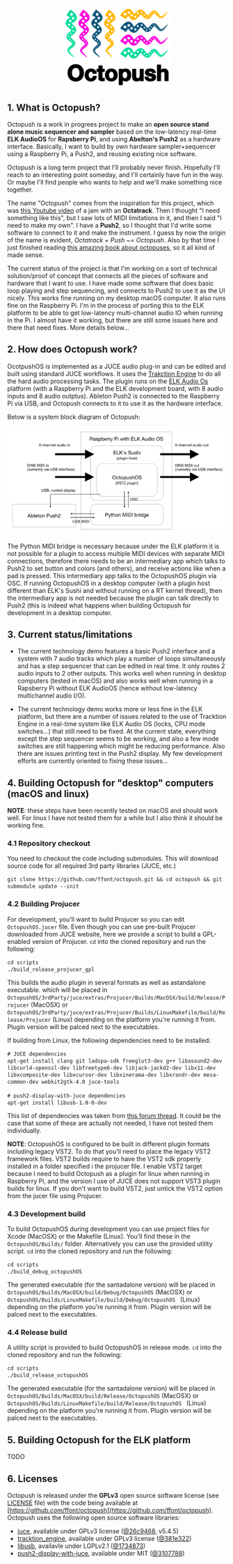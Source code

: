<p align="center">
<img src="docs/logo_main_colour.png" width="250" title="Octopush logo" />
</p>

## 1. What is Octopush?

Octopush is a work in progrees project to make an **open source stand alone music sequencer and sampler** based on the low-latency real-time **ELK AudioOS** for **Rapsberry Pi**, and using **Abelton's Push2** as a hardware interface. Basically, I want to build by own hardware sampler+sequencer using a Raspberry Pi, a Push2, and reusing existing nice software.

Octopush is a long term project that I'll probably never finish. Hopefully I'll reach to an interesting point someday, and I'll certainly have fun in the way. Or maybe I'll find people who wants to help and we'll make something nice together.

The name "Octopush" comes from the inspiration for this project, which was [this Youtube video](https://www.youtube.com/watch?v=K4VwDtPFDdI) of a jam with an **Octatrack**. Then I thought "I need something like this", but I saw lots of MIDI limitations in it, and then I said "I need to make my own". I have a **Push2**, so I thought that I'd write some software to connect to it and make the instrument. I guess by now the origin of the name is evident, *Octatrack + Push ~= Octopush*. Also by that time I just finished reading [this amazing book about octopuses](https://en.wikipedia.org/wiki/Other_Minds:_The_Octopus,_the_Sea,_and_the_Deep_Origins_of_Consciousness), so it all kind of made sense. 

The current status of the project is that I'm working on a sort of technical solution/proof of concept that connects all the pieces of software and hardware that I want to use. I have made some software that does basic loop playing and step sequencing, and connects to Push2 to use it as the UI nicely. This works fine running on my desktop macOS computer. It also runs fine on the Raspberry Pi. I'm in the process of porting this to the ELK platform to be able to get low-latency multi-channel audio IO when running in the Pi. I almost have it working, but there are still some issues here and there that need fixes. More details below...


## 2. How does Octopush work?

OcotpushOS is implemented as a JUCE audio plug-in and can be edited and built using standard JUCE workflows. It uses the [Trakction Engine](https://github.com/Tracktion/tracktion_engine) to do all the hard audio processing tasks. The plugin runs on the [ELK Audio Os](https://elk.audio) platform (with a Raspberry Pi and the ELK development board, with 8 audio inputs and 8 audio outptus). Ableton Push2 is connected to the Raspberry Pi via USB, and Octopush connects to it to use it as the hardware interface.

Below is a system block diagram of Octopush:

<p align="center">
<img src="docs/diagram_system.png" title="Octopush block diagram" />
</p>

The Python MIDI bridge is necessary because under the ELK platform it is not possible for a plugin to access multiple MIDI devices with separate MIDI connections, therefore there needs to be an intermediary app which talks to Push2 to set button and colors (and others), and receive actions like when a pad is pressed. This intermediary app talks to the OctopushOS plugin via OSC. If running OctopushOS in a desktop computer (with a plugin host different than ELK's Sushi and without running on a RT kernel thread), then the intermediary app is not needed because the plugin can talk directly to Push2 (this is indeed what happens when building Octopush for development in a desktop computer.


## 3. Current status/limitations

 * The current technology demo features a basic Push2 interface and a system with 7 audio tracks which play a number of loops simultaneously and has a step sequencer that can be edited in real time. It only routes 2 audio inputs to 2 other outputs. This works well when running in desktop computers (tested in macOS) and also works well when running in a Rapsberry Pi without ELK AudioOS (hence without low-latency multichannel audio I/O).
 
 * The current technology demo works more or less fine in the ELK platform, but there are a number of issues related to the use of Tracktion Engine in a real-time system like ELK Audio OS (locks, CPU mode switches...) that still need to be fixed. At the current state, everything except the step sequencer seems to be working, and also a few mode switches are still happening which might be reducing performance. Also there are issues printing text in the Push2 display. My few development efforts are currently oriented to fixing these issues...


## 4. Building Octopush for "desktop" computers (macOS and linux)


**NOTE**: these steps have been recently tested on macOS and should work well. For linux I have not tested them for a while but I also think it should be working fine.


### 4.1 Repository checkout

You need to checkout the code including submodules. This will download source code for all required 3rd party libraries (JUCE, etc.)

```
git clone https://github.com/ffont/octopush.git && cd octopush && git submodule update --init
```

### 4.2 Building Projucer

For development, you'll want to build Projucer so you can edit `OctopushOS.jucer` file. Even though you can use pre-built Projucer downloaded from JUCE website, here we provide a script to build a GPL-enabled version of Projucer. `cd` into the cloned repository and run the following:

```
cd scripts
./build_release_projucer_gpl
```

This builds the audio plugin in several formats as well as astandalone executable. which will be placed in `OctopushOS/3rdParty/juce/extras/Projucer/Builds/MacOSX/build/Release/Projucer` (MacOSX) or `OctopushOS/3rdParty/juce/extras/Projucer/Builds/LinuxMakefile/build/Release/Projucer` (Linux) depending on the platform you're running it from. Plugin version will be palced next to the executables.

If building from Linux, the following dependencies need to be installed:
```
# JUCE dependencies
apt-get install clang git ladspa-sdk freeglut3-dev g++ libasound2-dev libcurl4-openssl-dev libfreetype6-dev libjack-jackd2-dev libx11-dev libxcomposite-dev libxcursor-dev libxinerama-dev libxrandr-dev mesa-common-dev webkit2gtk-4.0 juce-tools

# push2-display-with-juce dependencies
apt-get install libusb-1.0-0-dev
```
This list of dependencies was taken from [this forum thread](https://forum.juce.com/t/list-of-juce-dependencies-under-linux/15121/31). It could be the case that some of these are actually not needed, I have not tested them individually.


**NOTE**: OctopushOS is configured to be built in different plugin formats including legacy VST2. To do that you'll need to place the legacy VST2 framework files. VST2 builds require to have the VST2 sdk properly installed in a folder specified i the projucer file. I enable VST2 target because I need to build Octopush as a plugin for linux when running in Raspberry Pi, and the version I use of JUCE does not support VST3 plugin builds for linux. If you don't want to build VST2, just untick the VST2 option from the jucer file using Projucer.


### 4.3 Development build

To build OctopushOS during development you can use project files for Xcode (MacOSX) or the Makefile (Linux). You'll find these in the `OctopushOS/Builds/` folder. Alternatively you can use the provided utility script. `cd` into the cloned repository and run the following:

```
cd scripts
./build_debug_octopushOS
```

The generated executable (for the santadalone version) will be placed in `OctopushOS/Builds/MacOSX/build/Debug/OctopushOS` (MacOSX) or `OctopushOS/Builds/LinuxMakefile/build/Debug/OctopushOS ` (Linux) depending on the platform you're running it from. Plugin version will be palced next to the executables.


### 4.4 Release build

A utility script is provided to build OctopushOS in release mode. `cd` into the cloned repository and run the following:

```
cd scripts
./build_release_octopushOS
```

The generated executable (for the santadalone version) will be placed in `OctopushOS/Builds/MacOSX/build/Release/OctopushOS` (MacOSX) or `OctopushOS/Builds/LinuxMakefile/build/Release/OctopushOS ` (Linux) depending on the platform you're running it from. Plugin version will be palced next to the executables.


## 5. Building Octopush for the ELK platform

TODO


## 6. Licenses

Octopush is released under the **GPLv3** open source software license (see [LICENSE](https://github.com/ffont/octopush/blob/master/LICENSE) file) with the code being available at  [https://github.com/ffont/octopush](https://github.com/ffont/octopush). Octopush uses the following open source software libraries: 

* [juce](https://juce.com), available under GPLv3 license ([@26c9468](https://github.com/WeAreROLI/JUCE/tree/26c9468dc53ee76b836125e397ec4b7fa6417452), v5.4.5)
* [tracktion_engine](https://github.com/Tracktion/tracktion_engine), available under GPLv3 license ([@381e322](https://github.com/Tracktion/tracktion_engine/tree/381e3220571419d726be759f305576bba2df46cc))
* [libusb](https://github.com/libusb/libusb), availavle under LGPLv2.1 ([@1734873](https://github.com/libusb/libusb/tree/17348731b48702cece1bc783b3764975e495840d))
* [push2-display-with-juce](https://github.com/Ableton/push2-display-with-juce), available under MIT  ([@3107788](https://github.com/Ableton/push2-display-with-juce/tree/310778820f0182254652af405002b9e5bcd2d548))
